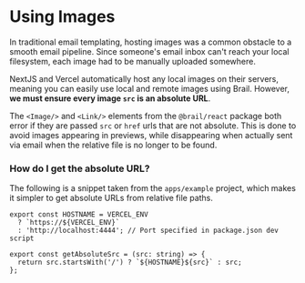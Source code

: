 # Using Images

In traditional email templating, hosting images was a common obstacle to a smooth email pipeline. Since someone's email inbox can't reach your local filesystem, each image had to be manually uploaded somewhere.

NextJS and Vercel automatically host any local images on their servers, meaning you can easily use local and remote images using Brail. However, **we must ensure every image `src` is an absolute URL**.

The `<Image/>` and `<Link/>` elements from the `@brail/react` package both error if they are passed `src` or `href` urls that are not absolute. This is done to avoid images appearing in previews, while disappearing when actually sent via email when the relative file is no longer to be found.

### How do I get the absolute URL?

The following is a snippet taken from the `apps/example` project, which makes it simpler to get absolute URLs from relative file paths.

```tsx
export const HOSTNAME = VERCEL_ENV
  ? `https://${VERCEL_ENV}`
  : 'http://localhost:4444'; // Port specified in package.json dev script

export const getAbsoluteSrc = (src: string) => {
  return src.startsWith('/') ? `${HOSTNAME}${src}` : src;
};
```
